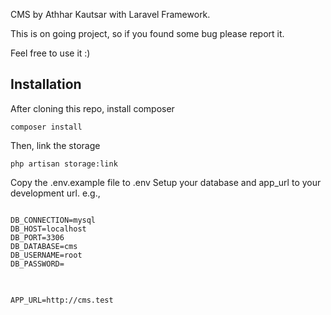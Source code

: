 CMS by Athhar Kautsar with Laravel Framework.

This is on going project, so if you found some bug please report it.

Feel free to use it :)

<h2>Installation</h2>
After cloning this repo, install composer
<pre>
<code>composer install</code>
</pre>

Then, link the storage
<pre>
<code>php artisan storage:link</code>
</pre>

Copy the .env.example file to .env
Setup your database and app_url to your development url.
e.g.,
<pre>
<code>
DB_CONNECTION=mysql
DB_HOST=localhost
DB_PORT=3306
DB_DATABASE=cms
DB_USERNAME=root
DB_PASSWORD=
</code>
</pre>
<pre>
<code>
APP_URL=http://cms.test
</code>
</pre>
